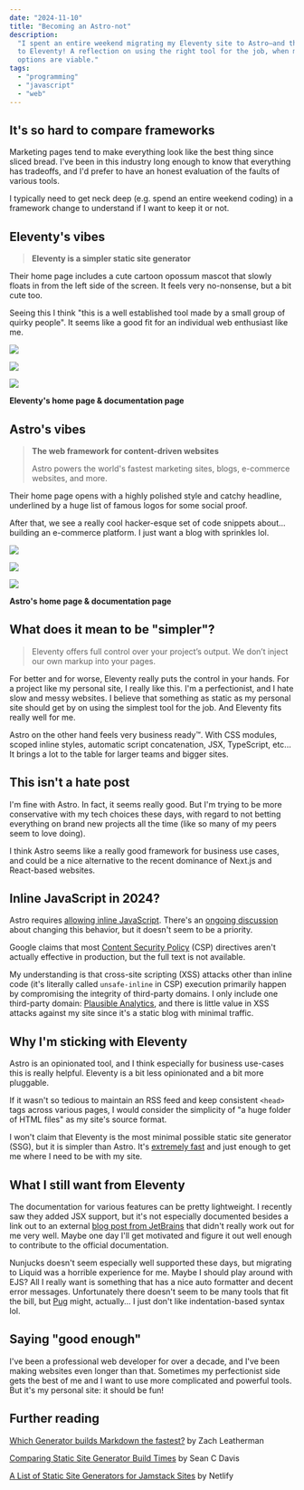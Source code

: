 ```yaml
---
date: "2024-11-10"
title: "Becoming an Astro-not"
description:
  "I spent an entire weekend migrating my Eleventy site to Astro—and then back
  to Eleventy! A reflection on using the right tool for the job, when many
  options are viable."
tags:
  - "programming"
  - "javascript"
  - "web"
---
```


## It's so hard to compare frameworks

Marketing pages tend to make everything look like the best thing since sliced
bread. I've been in this industry long enough to know that everything has
tradeoffs, and I'd prefer to have an honest evaluation of the faults of various
tools.

I typically need to get neck deep (e.g. spend an entire weekend coding) in a
framework change to understand if I want to keep it or not.

## Eleventy's vibes

> **Eleventy is a simpler static site generator**

Their home page includes a cute cartoon opossum mascot that slowly floats in
from the left side of the screen. It feels very no-nonsense, but a bit cute too.

Seeing this I think "this is a well established tool made by a small group of
quirky people". It seems like a good fit for an individual web enthusiast like
me.

![](/blog/astro-not/11ty-home.webp)

![](/blog/astro-not/11ty-home2.webp)

![](/blog/astro-not/11ty-docs.webp)

**Eleventy's home page & documentation page**

## Astro's vibes

> **The web framework for content-driven websites**
>
> Astro powers the world's fastest marketing sites, blogs, e-commerce websites,
> and more.

Their home page opens with a highly polished style and catchy headline,
underlined by a huge list of famous logos for some social proof.

After that, we see a really cool hacker-esque set of code snippets about...
building an e-commerce platform. I just want a blog with sprinkles lol.

![](/blog/astro-not/astro-home.webp)

![](/blog/astro-not/astro-home2.webp)

![](/blog/astro-not/astro-docs.webp)

**Astro's home page & documentation page**

## What does it mean to be "simpler"?

> Eleventy offers full control over your project’s output. We don’t inject our
> own markup into your pages.

For better and for worse, Eleventy really puts the control in your hands. For a
project like my personal site, I really like this. I'm a perfectionist, and I
hate slow and messy websites. I believe that something as static as my personal
site should get by on using the simplest tool for the job. And Eleventy fits
really well for me.

Astro on the other hand feels very business ready&trade;. With CSS modules,
scoped inline styles, automatic script concatenation, JSX, TypeScript, etc... It
brings a lot to the table for larger teams and bigger sites.

## This isn't a hate post

I'm fine with Astro. In fact, it seems really good. But I'm trying to be more
conservative with my tech choices these days, with regard to not betting
everything on brand new projects all the time (like so many of my peers seem to
love doing).

I think Astro seems like a really good framework for business use cases, and
could be a nice alternative to the recent dominance of Next.js and React-based
websites.

<aside class="infobox">

## Inline JavaScript in 2024?

Astro requires
[allowing inline JavaScript](https://docs.astro.build/en/guides/troubleshooting/#refused-to-execute-inline-script).
There's an
[ongoing discussion](https://github.com/withastro/roadmap/discussions/377) about
changing this behavior, but it doesn't seem to be a priority.

Google claims that most
[Content Security Policy](https://research.google/pubs/csp-is-dead-long-live-csp-on-the-insecurity-of-whitelists-and-the-future-of-content-security-policy/)
(CSP) directives aren't actually effective in production, but the full text is
not available.

My understanding is that cross-site scripting (XSS) attacks other than inline
code (it's literally called `unsafe-inline` in CSP) execution primarily happen
by compromising the integrity of third-party domains. I only include one
third-party domain: [Plausible Analytics](https://plausible.io), and there is
little value in XSS attacks against my site since it's a static blog with
minimal traffic.

</aside>

## Why I'm sticking with Eleventy

Astro is an opinionated tool, and I think especially for business use-cases this
is really helpful. Eleventy is a bit less opinionated and a bit more pluggable.

If it wasn't so tedious to maintain an RSS feed and keep consistent `<head>`
tags across various pages, I would consider the simplicity of "a huge folder of
HTML files" as my site's source format.

I won't claim that Eleventy is the most minimal possible static site generator
(SSG), but it is simpler than Astro. It's
[extremely fast](https://www.11ty.dev/docs/performance/#build-performance) and
just enough to get me where I need to be with my site.

## What I still want from Eleventy

The documentation for various features can be pretty lightweight. I recently saw
they added JSX support, but it's not especially documented besides a link out to
an external
[blog post from JetBrains](https://www.jetbrains.com/guide/javascript/tutorials/eleventy-tsx/)
that didn't really work out for me very well. Maybe one day I'll get motivated
and figure it out well enough to contribute to the official documentation.

Nunjucks doesn't seem especially well supported these days, but migrating to
Liquid was a horrible experience for me. Maybe I should play around with EJS?
All I really want is something that has a nice auto formatter and decent error
messages. Unfortunately there doesn't seem to be many tools that fit the bill,
but [Pug](https://pugjs.org) might, actually... I just don't like
indentation-based syntax lol.

## Saying "good enough"

I've been a professional web developer for over a decade, and I've been making
websites even longer than that. Sometimes my perfectionist side gets the best of
me and I want to use more complicated and powerful tools. But it's my personal
site: it should be fun!

## Further reading

[Which Generator builds Markdown the fastest?](https://www.zachleat.com/web/build-benchmark/#benchmark-results)
by Zach Leatherman

[Comparing Static Site Generator Build Times](https://css-tricks.com/comparing-static-site-generator-build-times/)
by Sean C Davis

[A List of Static Site Generators for Jamstack Sites](https://jamstack.org/generators/)
by Netlify
